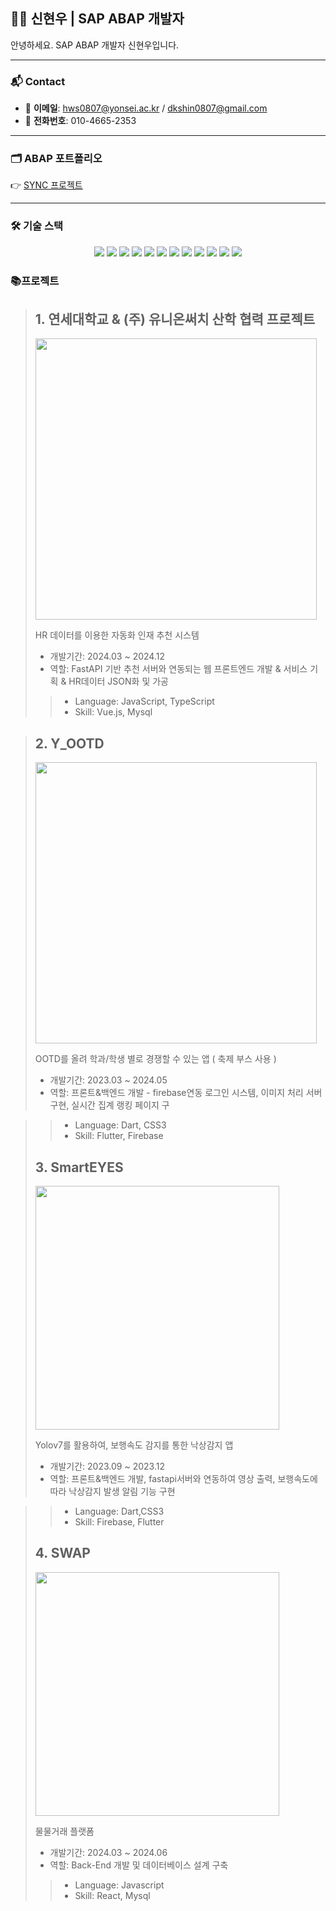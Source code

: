 ## 👨‍💻 신현우 | SAP ABAP 개발자

안녕하세요. SAP ABAP 개발자 신현우입니다.

---

### 📬 Contact

- 📧 **이메일**: hws0807@yonsei.ac.kr / dkshin0807@gmail.com  
- 📱 **전화번호**: 010-4665-2353  

---

### 🗂️ ABAP 포트폴리오

👉 [SYNC 프로젝트](https://www.notion.so/SYNC-Projects-2294004e375480949a89cd585cb707f5)

---

### 🛠️ 기술 스택

<div align="center">

<!-- 1줄 -->
<img src="https://img.shields.io/badge/SAP%20ABAP-0FAAFF?style=flat&logo=sap&logoColor=white"/>
<img src="https://img.shields.io/badge/Fiori%20&%20UI5-0FAAFF?style=flat&logo=sap&logoColor=white"/>
<img src="https://img.shields.io/badge/Java-007396?style=flat&logo=openjdk&logoColor=white"/>
<img src="https://img.shields.io/badge/Spring-6DB33F?style=flat&logo=spring&logoColor=white"/>
<img src="https://img.shields.io/badge/PHP-777BB4?style=flat&logo=php&logoColor=white"/>

<!-- 2줄 -->
<img src="https://img.shields.io/badge/JavaScript-F7DF1E?style=flat&logo=javascript&logoColor=black"/>
<img src="https://img.shields.io/badge/HTML5-E34F26?style=flat&logo=html5&logoColor=white"/>
<img src="https://img.shields.io/badge/CSS3-1572B6?style=flat&logo=css3&logoColor=white"/>
<img src="https://img.shields.io/badge/Vue.js-4FC08D?style=flat&logo=vue.js&logoColor=white"/>
<img src="https://img.shields.io/badge/Flutter-02569B?style=flat&logo=flutter&logoColor=white"/>
<img src="https://img.shields.io/badge/Dart-0175C2?style=flat&logo=dart&logoColor=white"/>
<img src="https://img.shields.io/badge/MySQL-4479A1?style=flat&logo=mysql&logoColor=white"/>

</div>


### 📚프로젝트

>  ## 1. 연세대학교 & (주) 유니온써치 산학 협력 프로젝트
>
> <a href="https://github.com/alpkh/unionsearch">
>    <img align="" width=450 src="https://github-readme-stats.vercel.app/api/pin/?username=alpkh&repo=unionsearch&theme=gruvbox">
> </a>
>  
>  HR 데이터를 이용한 자동화 인재 추천 시스템
>  
>  + 개발기간: 2024.03 ~ 2024.12
>  + 역할: FastAPI 기반 추천 서버와 연동되는 웹 프론트엔드 개발 & 서비스 기획 & HR데이터 JSON화 및 가공
>
> > 
> > + Language: JavaScript, TypeScript
> > + Skill: Vue.js, Mysql 

>    
>  ## 2. Y_OOTD
>
> <a href="https://github.com/alpkh/y_ootd">
>    <img align="" width=450 src="https://github-readme-stats.vercel.app/api/pin/?username=alpkh&repo=y_ootd&theme=gruvbox">
> </a>
>  
>  OOTD를 올려 학과/학생 별로 경쟁할 수 있는 앱 ( 축제 부스 사용 )
>  
>  + 개발기간: 2023.03 ~ 2024.05
>  + 역할: 프론트&백엔드 개발 - firebase연동 로그인 시스템, 이미지 처리 서버 구현, 실시간 집계 랭킹 페이지 구

> > + Language: Dart, CSS3
> > + Skill: Flutter, Firebase
> > 
>
> 
>  ## 3. SmartEYES
>
> <a href="https://github.com/alpkh/smarteyes">
>    <img align="" width=390 src="https://github-readme-stats.vercel.app/api/pin/?username=alpkh&repo=smarteyes&theme=gruvbox">
> </a>
>  
>  Yolov7를 활용하여, 보행속도 감지를 통한 낙상감지 앱
>  
>  + 개발기간: 2023.09 ~ 2023.12
>  + 역할: 프론트&백엔드 개발, fastapi서버와 연동하여 영상 출력, 보행속도에 따라 낙상감지 발생 알림 기능 구현
>  

> > + Language: Dart,CSS3
> > + Skill: Firebase, Flutter
> > 
>
>  ## 4. SWAP
>
> <a href="https://github.com/alpkh/swap">
>    <img align="" width=390 src="https://github-readme-stats.vercel.app/api/pin/?username=alpkh&repo=swap&theme=gruvbox">
> </a>
>  
>  물물거래 플랫폼
>  
>  + 개발기간: 2024.03 ~ 2024.06
>  + 역할: Back-End 개발 및 데이터베이스 설계 구축
>  
> > + Language: Javascript
> > + Skill: React, Mysql

